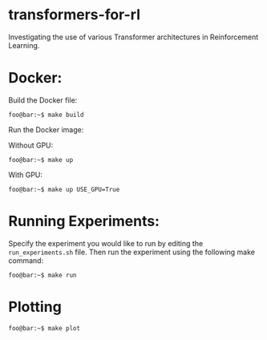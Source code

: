 # transformers-for-rl
Investigating the use of various Transformer architectures in Reinforcement Learning. 

# Docker: 
Build the Docker file: 
```console
foo@bar:~$ make build
```

Run the Docker image:

Without GPU:  
```console
foo@bar:~$ make up
```
With GPU: 
```console
foo@bar:~$ make up USE_GPU=True
```

# Running Experiments: 
Specify the experiment you would like to run by editing the `run_experiments.sh` file. Then run the experiment using the following make command:
```console
foo@bar:~$ make run
```

# Plotting
```console
foo@bar:~$ make plot


